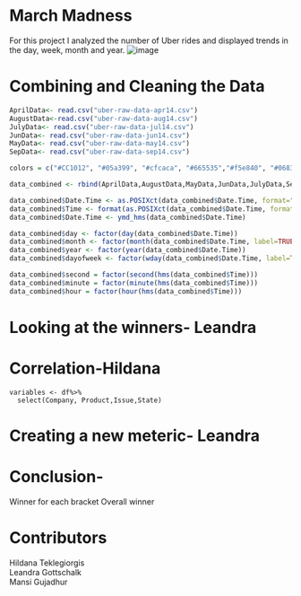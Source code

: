 # March Madness

For this project I analyzed the number of Uber rides and displayed trends in the day, week, month and year.
![image](https://user-images.githubusercontent.com/108307724/234381846-1cdded4d-6b19-4185-bbd7-59489a5d0998.png)


# Combining and Cleaning  the Data
```R
AprilData<- read.csv("uber-raw-data-apr14.csv")
AugustData<-read.csv("uber-raw-data-aug14.csv")
JulyData<- read.csv("uber-raw-data-jul14.csv")
JunData<- read.csv("uber-raw-data-jun14.csv")
MayData<- read.csv("uber-raw-data-may14.csv")
SepData<- read.csv("uber-raw-data-sep14.csv")

colors = c("#CC1012", "#05a399", "#cfcaca", "#665535","#f5e840", "#0683c9", "#e075b0")

data_combined <- rbind(AprilData,AugustData,MayData,JunData,JulyData,SepData)

data_combined$Date.Time <- as.POSIXct(data_combined$Date.Time, format="%m/%d/%Y %H:%M:%S")
data_combined$Time <- format(as.POSIXct(data_combined$Date.Time, format = "%m/%d/%Y %H:%M:%S"), format="%H:%M:%S")
data_combined$Date.Time <- ymd_hms(data_combined$Date.Time)

data_combined$day <- factor(day(data_combined$Date.Time))
data_combined$month <- factor(month(data_combined$Date.Time, label=TRUE))
data_combined$year <- factor(year(data_combined$Date.Time))
data_combined$dayofweek <- factor(wday(data_combined$Date.Time, label=TRUE))

data_combined$second = factor(second(hms(data_combined$Time)))
data_combined$minute = factor(minute(hms(data_combined$Time)))
data_combined$hour = factor(hour(hms(data_combined$Time)))

```



# Looking at the winners- Leandra

# Correlation-Hildana
```
variables <- df%>%
  select(Company, Product,Issue,State)

```

# Creating a new meteric- Leandra

# Conclusion-
Winner for each bracket
Overall winner

# Contributors
Hildana Teklegiorgis</br>
Leandra Gottschalk</br>
Mansi Gujadhur</br>




